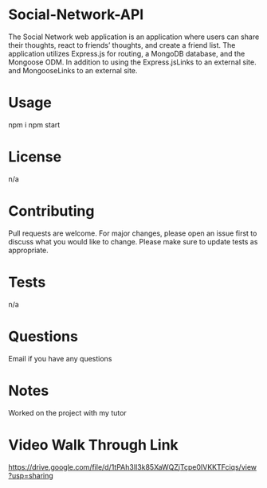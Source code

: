 # Social-Network-API
The Social Network web application is an application where users can share their thoughts, react to friends’ thoughts, and create a friend list. The application utilizes Express.js for routing, a MongoDB database, and the Mongoose ODM. In addition to using the Express.jsLinks to an external site. and MongooseLinks to an external site.

# Usage
npm i 
npm start

# License
n/a

# Contributing 
Pull requests are welcome. For major changes, please open an issue first to discuss what you would like to change.
Please make sure to update tests as appropriate.

# Tests 
n/a

# Questions
Email if you have any questions

# Notes
Worked on the project with my tutor

# Video Walk Through Link
https://drive.google.com/file/d/1tPAh3Il3k85XaWQZjTcpe0IVKKTFciqs/view?usp=sharing

